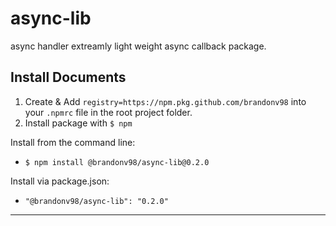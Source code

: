 # async-lib
async handler extreamly light weight async callback package.

## Install Documents
1. Create & Add ```registry=https://npm.pkg.github.com/brandonv98``` into your ```.npmrc``` file in the root project folder.
2. Install package with ```$ npm```

Install from the command line:
- ``` $ npm install @brandonv98/async-lib@0.2.0 ```

Install via package.json:
- ``` "@brandonv98/async-lib": "0.2.0" ```

---
